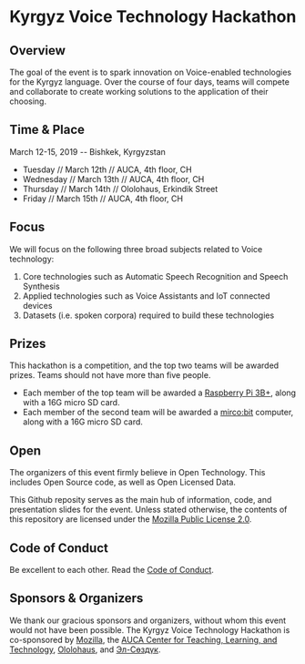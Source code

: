 # Kyrgyz Voice Technology Hackathon


## Overview

The goal of the event is to spark innovation on Voice-enabled technologies for the Kyrgyz language. Over the course of four days, teams will compete and collaborate to create working solutions to the application of their choosing.

## Time & Place

March 12-15, 2019 -- Bishkek, Kyrgyzstan

- Tuesday // March 12th // AUCA, 4th floor, CH
- Wednesday // March 13th // AUCA, 4th floor, CH
- Thursday //  March 14th // Ololohaus, Erkindik Street
- Friday // March 15th // AUCA, 4th floor, CH

## Focus

We will focus on the following three broad subjects related to Voice technology:

1. Core technologies such as Automatic Speech Recognition and Speech Synthesis
2. Applied technologies such as Voice Assistants and IoT connected devices
3. Datasets (i.e. spoken corpora) required to build these technologies


## Prizes

This hackathon is a competition, and the top two teams will be awarded prizes. Teams should not have more than five people.

- Each member of the top team will be awarded a [Raspberry Pi 3B+](https://www.raspberrypi.org/products/raspberry-pi-3-model-b-plus/), along with a 16G micro SD card.
- Each member of the second team will be awarded a [mirco:bit](https://tech.microbit.org/hardware/) computer, along with a 16G micro SD card.

## Open

The organizers of this event firmly believe in Open Technology. This includes Open Source code, as well as Open Licensed Data.

This Github reposity serves as the main hub of information, code, and presentation slides for the event. Unless stated otherwise, the contents of this repository are licensed under the [Mozilla Public License 2.0](https://www.mozilla.org/en-US/MPL/2.0/).

## Code of Conduct

Be excellent to each other. Read the [Code of Conduct](CODE_OF_CONDUCT.md).

## Sponsors & Organizers

We thank our gracious sponsors and organizers, without whom this event would not have been possible. The Kyrgyz Voice Technology Hackathon is co-sponsored by [Mozilla](https://www.mozilla.org), the [AUCA Center for Teaching, Learning, and Technology](https://auca.kg/en/ctlt/), [Ololohaus](https://ololohaus.com/), and [Эл-Сөздүк](https://el-sozduk.kg/).
